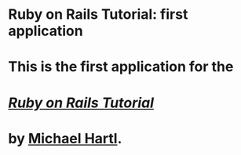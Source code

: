 # Ruby on Rails Tutorial: first application
#
# This is the first application for the
# [*Ruby on Rails Tutorial*](http://railstutorial.org/)
# by [Michael Hartl](http://michaelhartl.com/).
